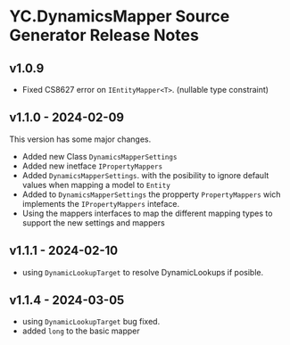 # YC.DynamicsMapper Source Generator Release Notes

## v1.0.9
* Fixed CS8627 error on `IEntityMapper<T>`. (nullable type constraint)


## v1.1.0 - 2024-02-09
This version has some major changes.

* Added  new Class `DynamicsMapperSettings`
* Added new inetface `IPropertyMappers` 
* Added `DynamicsMapperSettings`. with the posibility to ignore default values when mapping a model to `Entity`
* Added to `DynamicsMapperSettings` the propperty `PropertyMappers` wich implements the `IPropertyMappers` inteface.
* Using the mappers interfaces to map the different mapping types to support the new settings and mappers

## v1.1.1 - 2024-02-10
* using `DynamicLookupTarget` to resolve DynamicLookups if posible.

## v1.1.4 - 2024-03-05
* using `DynamicLookupTarget` bug fixed.
* added `long` to the basic mapper